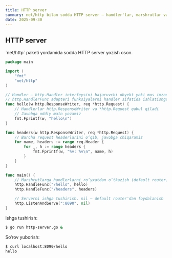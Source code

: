 ```yaml
---
title: HTTP server
summary: net/http bilan sodda HTTP server — handler'lar, marshrutlar va ListenAndServe.
date: 2025-09-30
---
```


## HTTP server

<div class="my-md-content">
`net/http` paketi yordamida sodda HTTP server yozish oson.

```go
package main

import (
    "fmt"
    "net/http"
)

// Handler — http.Handler interfeysini bajaruvchi obyekt yoki mos imzodagi funksiya
// http.HandlerFunc adapteri funksiyalarni handler sifatida ishlatishga imkon beradi
func hello(w http.ResponseWriter, req *http.Request) {
    // Handlerlar http.ResponseWriter va *http.Request qabul qiladi
    // Javobga oddiy matn yozamiz
    fmt.Fprintf(w, "hello\n")
}

func headers(w http.ResponseWriter, req *http.Request) {
    // Barcha request headerlarini o‘qib, javobga chiqaramiz
    for name, headers := range req.Header {
        for _, h := range headers {
            fmt.Fprintf(w, "%v: %v\n", name, h)
        }
    }
}

func main() {
    // Marshrutlarga handlerlarni ro‘yxatdan o‘tkazish (default router)
    http.HandleFunc("/hello", hello)
    http.HandleFunc("/headers", headers)

    // Serverni ishga tushirish. nil — default router'dan foydalanish
    http.ListenAndServe(":8090", nil)
}
```

Ishga tushirish:
```bash
$ go run http-server.go &
```

So‘rov yuborish:
```bash
$ curl localhost:8090/hello
hello
```
</div>
